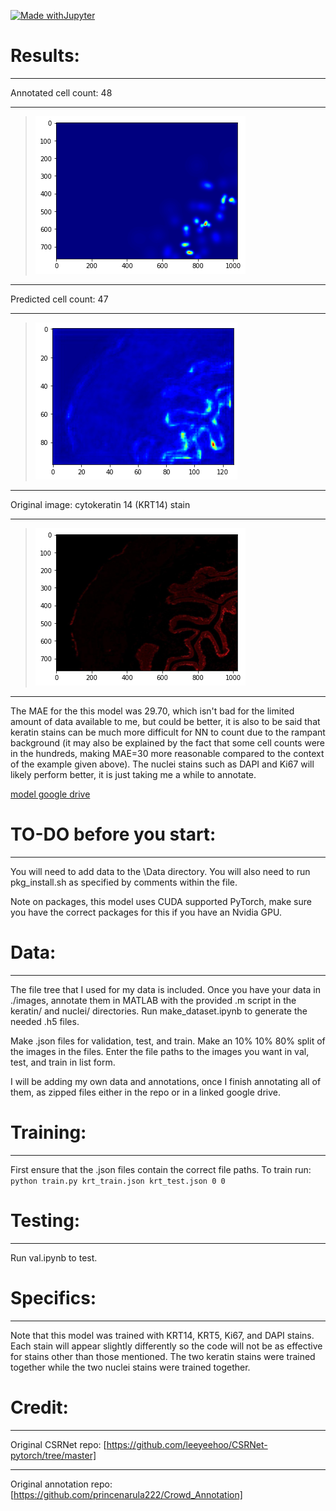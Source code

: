 [![Made withJupyter](https://img.shields.io/badge/Made%20with-Jupyter-orange?style=for-the-badge&logo=Jupyter)](https://jupyter.org/try)

# Results:
___
Annotated cell count: 48
___
>![original heatmap](https://github.com/jeffock/ihc_cellcount/blob/temp/README%20Screenshots/originalh5.png)
___
Predicted cell count: 47
___
>![model heatmap](https://github.com/jeffock/ihc_cellcount/blob/temp/README%20Screenshots/predictedh5.png)
___
Original image: cytokeratin 14 (KRT14) stain
___
>![original image](https://github.com/jeffock/ihc_cellcount/blob/temp/README%20Screenshots/originaljpg.png)
___

The MAE for the this model was 29.70, which isn't bad for the limited amount of data available to me, but could be better, it is also to be said that keratin stains can be much more difficult for NN to count due to the rampant background (it may also be explained by the fact that some cell counts were in the hundreds, making MAE=30 more reasonable compared to the context of the example given above). The nuclei stains such as DAPI and Ki67 will likely perform better, it is just taking me a while to annotate.

[model google drive](https://drive.google.com/drive/folders/1XWFol9RQwbx_Q121FoCLfI6CCsahzKRY?usp=drive_link)

# TO-DO before you start:
___
You will need to add data to the \Data directory.
You will also need to run pkg_install.sh as specified by comments within the file.

Note on packages, this model uses CUDA supported PyTorch, make sure you have the correct packages for this if you have an Nvidia GPU. 

# Data:
___
The file tree that I used for my data is included.
Once you have your data in ./images, annotate them in MATLAB with the provided .m script in the keratin/ and nuclei/ directories.
Run make_dataset.ipynb to generate the needed .h5 files. 

Make .json files for validation, test, and train. Make an 10% 10% 80% split of the images in the files. Enter the file paths to the images you want in val, test, and train in list form. 

I will be adding my own data and annotations, once I finish annotating all of them, as zipped files either in the repo or in a linked google drive. 

# Training:
___
First ensure that the .json files contain the correct file paths.
To train run: 
`python train.py krt_train.json krt_test.json 0 0`

# Testing:
___
Run val.ipynb to test.

# Specifics:
___
Note that this model was trained with KRT14, KRT5, Ki67, and DAPI stains. Each stain will appear slightly differently so the code will not be as effective for stains other than those mentioned. The two keratin stains were trained together while the two nuclei stains were trained together. 

# Credit:
___
Original CSRNet repo: [https://github.com/leeyeehoo/CSRNet-pytorch/tree/master] 
___
Original annotation repo: [https://github.com/princenarula222/Crowd_Annotation]


